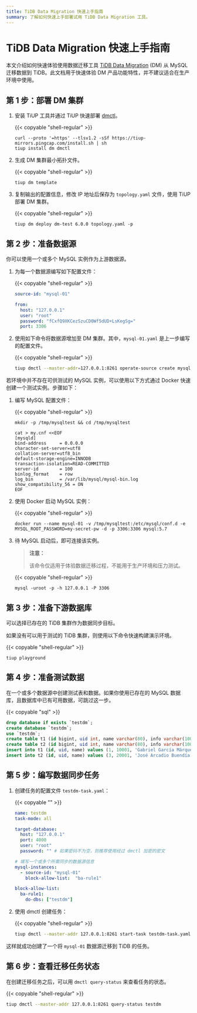 ```yaml
---
title: TiDB Data Migration 快速上手指南
summary: 了解如何快速上手部署试用 TiDB Data Migration 工具。
---
```


# TiDB Data Migration 快速上手指南

本文介绍如何快速体验使用数据迁移工具 [TiDB Data Migration](https://github.com/pingcap/dm) (DM) 从 MySQL 迁移数据到 TiDB。此文档用于快速体验 DM 产品功能特性，并不建议适合在生产环境中使用。

## 第 1 步：部署 DM 集群

1. 安装 TiUP 工具并通过 TiUP 快速部署 [dmctl](/dm/dmctl-introduction.md)。

    {{< copyable "shell-regular" >}}

    ```shell
    curl --proto '=https' --tlsv1.2 -sSf https://tiup-mirrors.pingcap.com/install.sh | sh
    tiup install dm dmctl
    ```

2. 生成 DM 集群最小拓扑文件。

    {{< copyable "shell-regular" >}}

    ```
    tiup dm template
    ```

3. 复制输出的配置信息，修改 IP 地址后保存为 `topology.yaml` 文件，使用 TiUP 部署 DM 集群。

    {{< copyable "shell-regular" >}}

    ```shell
    tiup dm deploy dm-test 6.0.0 topology.yaml -p
    ```

## 第 2 步：准备数据源

你可以使用一个或多个 MySQL 实例作为上游数据源。

1. 为每一个数据源编写如下配置文件：

    {{< copyable "shell-regular" >}}

    ```yaml
    source-id: "mysql-01"

    from:
      host: "127.0.0.1"
      user: "root"
      password: "fCxfQ9XKCezSzuCD0Wf5dUD+LsKegSg="
      port: 3306
    ```

2. 使用如下命令将数据源增加至 DM 集群。其中，`mysql-01.yaml` 是上一步编写的配置文件。

    {{< copyable "shell-regular" >}}

    ```bash
    tiup dmctl --master-addr=127.0.0.1:8261 operate-source create mysql-01.yaml # --master-addr 填写 master_servers 其中之一。
    ```

若环境中并不存在可供测试的 MySQL 实例，可以使用以下方式通过 Docker 快速创建一个测试实例。步骤如下：

1. 编写 MySQL 配置文件：

    {{< copyable "shell-regular" >}}

    ```shell
    mkdir -p /tmp/mysqltest && cd /tmp/mysqltest

    cat > my.cnf <<EOF
    [mysqld]
    bind-address     = 0.0.0.0
    character-set-server=utf8
    collation-server=utf8_bin
    default-storage-engine=INNODB
    transaction-isolation=READ-COMMITTED
    server-id        = 100
    binlog_format    = row
    log_bin          = /var/lib/mysql/mysql-bin.log
    show_compatibility_56 = ON
    EOF
    ```

2. 使用 Docker 启动 MySQL 实例：

    {{< copyable "shell-regular" >}}

    ```shell
    docker run --name mysql-01 -v /tmp/mysqltest:/etc/mysql/conf.d -e MYSQL_ROOT_PASSWORD=my-secret-pw -d -p 3306:3306 mysql:5.7
    ```

3. 待 MySQL 启动后，即可连接该实例。

    > **注意：**
    >
    > 该命令仅适用于体验数据迁移过程，不能用于生产环境和压力测试。

    {{< copyable "shell-regular" >}}

    ```shell
    mysql -uroot -p -h 127.0.0.1 -P 3306
    ```

## 第 3 步：准备下游数据库

可以选择已存在的 TiDB 集群作为数据同步目标。

如果没有可以用于测试的 TiDB 集群，则使用以下命令快速构建演示环境。

{{< copyable "shell-regular" >}}

```shell
tiup playground
```

## 第 4 步：准备测试数据

在一个或多个数据源中创建测试表和数据。如果你使用已存在的 MySQL 数据库，且数据库中已有可用数据，可跳过这一步。

{{< copyable "sql" >}}

```sql
drop database if exists `testdm`;
create database `testdm`;
use `testdm`;
create table t1 (id bigint, uid int, name varchar(80), info varchar(100), primary key (`id`), unique key(`uid`)) DEFAULT CHARSET=utf8mb4 COLLATE=utf8mb4_bin;
create table t2 (id bigint, uid int, name varchar(80), info varchar(100), primary key (`id`), unique key(`uid`)) DEFAULT CHARSET=utf8mb4 COLLATE=utf8mb4_bin;
insert into t1 (id, uid, name) values (1, 10001, 'Gabriel García Márquez'), (2, 10002, 'Cien años de soledad');
insert into t2 (id, uid, name) values (3, 20001, 'José Arcadio Buendía'), (4, 20002, 'Úrsula Iguarán'), (5, 20003, 'José Arcadio');
```

## 第 5 步：编写数据同步任务

1. 创建任务的配置文件 `testdm-task.yaml`：

    {{< copyable "" >}}

    ```yaml
    name: testdm
    task-mode: all

    target-database:
      host: "127.0.0.1"
      port: 4000
      user: "root"
      password: "" # 如果密码不为空，则推荐使用经过 dmctl 加密的密文

    # 填写一个或多个所需同步的数据源信息
    mysql-instances:
      - source-id: "mysql-01"
        block-allow-list:  "ba-rule1"

    block-allow-list:
      ba-rule1:
        do-dbs: ["testdm"]
    ```

2. 使用 dmctl 创建任务：

    {{< copyable "shell-regular" >}}

    ```bash
    tiup dmctl --master-addr 127.0.0.1:8261 start-task testdm-task.yaml
    ```

这样就成功创建了一个将 `mysql-01` 数据源迁移到 TiDB 的任务。

## 第 6 步：查看迁移任务状态

在创建迁移任务之后，可以用 `dmctl query-status` 来查看任务的状态。

{{< copyable "shell-regular" >}}

```bash
tiup dmctl --master-addr 127.0.0.1:8261 query-status testdm
```
